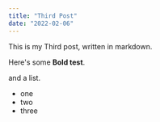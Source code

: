 ```yaml
---
title: "Third Post"
date: "2022-02-06"
---
```


This is my Third post, written in markdown.

Here's some **Bold test**.

and a list.

- one
- two
- three
